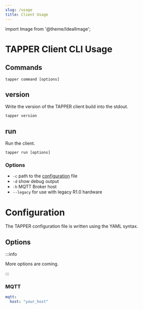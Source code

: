 ```yaml
---
slug: /usage
title: Client Usage
---
```


import Image from '@theme/IdealImage';

# TAPPER Client CLI Usage

## Commands

`tapper command [options]`

## version

Write the version of the TAPPER client build into the stdout.

`tapper version`

## run

Run the client.

`tapper run [options]`

### Options

- `-c` path to the [configuration](#configuration) file
- `-d` show debug output
- `-h` MQTT Broker host
- `--legacy` for use with legacy R1.0 hardware

# Configuration

The TAPPER configuration file is written using the YAML syntax.

## Options

:::info

More options are coming.

:::

### MQTT

```yaml
mqtt:
  host: "your_host"
```

